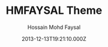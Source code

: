 ---
title: HMFAYSAL Theme
github: 'https://github.com/hmfaysal/Jekyll-HMFAYSAL-Theme'
demo: 'https://hmfaysal.github.io/Jekyll-HMFAYSAL-Theme/'
author: Hossain Mohd Faysal
ssg:
  - Jekyll
cms:
  - No Cms
date: 2013-12-13T19:21:10.000Z
github_branch: master
description: A Bold Theme for Jekyll. See demo at
stale: true
---